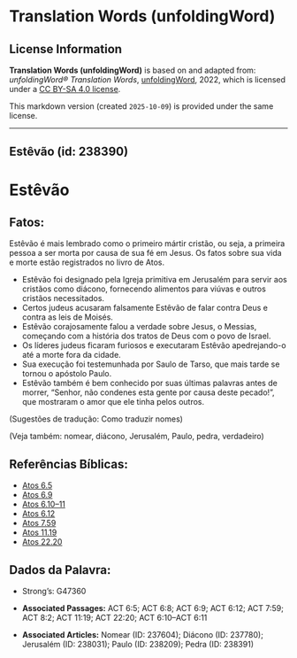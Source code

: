 # Translation Words (unfoldingWord)

## License Information

**Translation Words (unfoldingWord)** is based on and adapted from: _unfoldingWord® Translation Words_, [unfoldingWord](https://unfoldingword.org/utw), 2022, which is licensed under a [CC BY-SA 4.0 license](https://creativecommons.org/licenses/by-sa/4.0/legalcode.en).

This markdown version (created `2025-10-09`) is provided under the same license.



--------------------------------

## Estêvão (id: 238390)

Estêvão
=======

Fatos:
------

Estêvão é mais lembrado como o primeiro mártir cristão, ou seja, a primeira pessoa a ser morta por causa de sua fé em Jesus. Os fatos sobre sua vida e morte estão registrados no livro de Atos.

* Estêvão foi designado pela Igreja primitiva em Jerusalém para servir aos cristãos como diácono, fornecendo alimentos para viúvas e outros cristãos necessitados.
* Certos judeus acusaram falsamente Estêvão de falar contra Deus e contra as leis de Moisés.
* Estêvão corajosamente falou a verdade sobre Jesus, o Messias, começando com a história dos tratos de Deus com o povo de Israel.
* Os líderes judeus ficaram furiosos e executaram Estêvão apedrejando\-o até a morte fora da cidade.
* Sua execução foi testemunhada por Saulo de Tarso, que mais tarde se tornou o apóstolo Paulo.
* Estêvão também é bem conhecido por suas últimas palavras antes de morrer, “Senhor, não condenes esta gente por causa deste pecado!”, que mostraram o amor que ele tinha pelos outros.

(Sugestões de tradução: Como traduzir nomes)

(Veja também: nomear, diácono, Jerusalém, Paulo, pedra, verdadeiro)

Referências Bíblicas:
---------------------

* [Atos 6\.5](https://ref.ly/Acts6:5)
* [Atos 6\.9](https://ref.ly/Acts6:9)
* [Atos 6\.10–11](https://ref.ly/Acts6:10-Acts6:11)
* [Atos 6\.12](https://ref.ly/Acts6:12)
* [Atos 7\.59](https://ref.ly/Acts7:59)
* [Atos 11\.19](https://ref.ly/Acts11:19)
* [Atos 22\.20](https://ref.ly/Acts22:20)

Dados da Palavra:
-----------------

* Strong’s: G47360

* **Associated Passages:** ACT 6:5; ACT 6:8; ACT 6:9; ACT 6:12; ACT 7:59; ACT 8:2; ACT 11:19; ACT 22:20; ACT 6:10–ACT 6:11
* **Associated Articles:** Nomear (ID: 237604); Diácono (ID: 237780); Jerusalém (ID: 238031); Paulo (ID: 238209); Pedra (ID: 238391)


